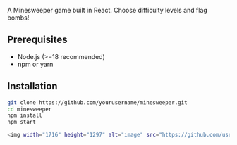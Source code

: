 A Minesweeper game built in React. Choose difficulty levels and flag bombs!

## Prerequisites
- Node.js (>=18 recommended)
- npm or yarn

## Installation
```bash
git clone https://github.com/yourusername/minesweeper.git
cd minesweeper
npm install
npm start

<img width="1716" height="1297" alt="image" src="https://github.com/user-attachments/assets/a564fd89-4a4d-4bf6-8aa1-43ecff661089" />
